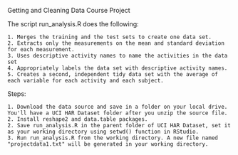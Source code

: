 Getting and Cleaning Data
Course Project

The script run_analysis.R does the following:

    1. Merges the training and the test sets to create one data set.
    2. Extracts only the measurements on the mean and standard deviation for each measurement.
    3. Uses descriptive activity names to name the activities in the data set
    4. Appropriately labels the data set with descriptive activity names.
    5. Creates a second, independent tidy data set with the average of each variable for each activity and each subject.

Steps:

    1. Download the data source and save in a folder on your local drive. You'll have a UCI HAR Dataset folder after you unzip the source file.
    2. Install reshape2 and data.table packages.
    2. Save run_analysis.R in the parent folder of UCI HAR Dataset, set it as your working directory using setwd() function in RStudio.
    3. Run run_analysis.R from the working directory. A new file named "projectdata1.txt" will be generated in your working directory.

 